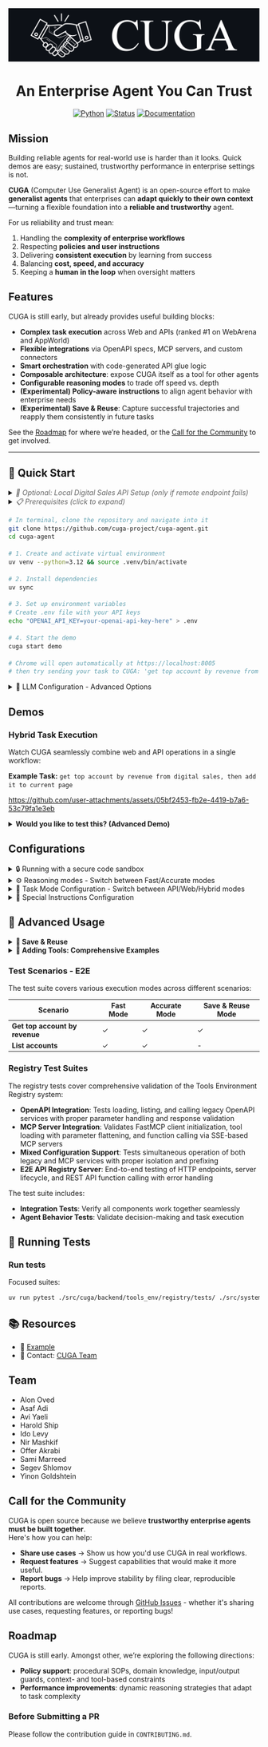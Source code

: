 <picture>
  <source media="(prefers-color-scheme: dark)" srcset="/docs/images/cuga-dark.png">
  <source media="(prefers-color-scheme: light)" srcset="/docs/images/cuga-light.png">
  <img alt="CUGA" src="/docs/images/cuga-dark.png">
</picture>

<div align="center">
  
# An Enterprise Agent You Can Trust
</div> 

<div align="center">

[![Python](https://shields.io/badge/Python-3.12-blue?logo=python&style=for-the-badge)](https://www.python.org/)
[![Status](https://shields.io/badge/Status-Active-success?logo=checkmarx&style=for-the-badge)]()
[![Documentation](https://shields.io/badge/Documentation-Coming%20Soon-orange?logo=gitbook&style=for-the-badge)]()

</div>


## Mission

Building reliable agents for real-world use is harder than it looks. Quick demos are easy; sustained, trustworthy performance in enterprise settings is not.  

**CUGA** (Computer Use Generalist Agent) is an open-source effort to make **generalist agents** that enterprises can **adapt quickly to their own context**—turning a flexible foundation into a **reliable and trustworthy** agent.  

For us reliability and trust mean:    
1. Handling the **complexity of enterprise workflows**  
2. Respecting **policies and user instructions**  
3. Delivering **consistent execution** by learning from success  
4. Balancing **cost, speed, and accuracy**  
5. Keeping a **human in the loop** when oversight matters  

## Features  

CUGA is still early, but already provides useful building blocks:
- **Complex task execution** across Web and APIs (ranked #1 on WebArena and AppWorld)  
- **Flexible integrations** via OpenAPI specs, MCP servers, and custom connectors  
- **Smart orchestration** with code-generated API glue logic  
- **Composable architecture**: expose CUGA itself as a tool for other agents  
- **Configurable reasoning modes** to trade off speed vs. depth  
- **(Experimental) Policy-aware instructions** to align agent behavior with enterprise needs  
- **(Experimental) Save & Reuse**: Capture successful trajectories and reapply them consistently in future tasks 

See the [Roadmap](#roadmap) for where we’re headed, or the [Call for the Community](#call-for-the-community) to get involved.  

---


## 🚀 Quick Start

<details>
<summary><em style="color: #666;">🔧 Optional: Local Digital Sales API Setup (only if remote endpoint fails)</em></summary>

> The demo comes pre-configured with the Digital Sales API → [📖 API Docs](https://digitalsales.19pc1vtv090u.us-east.codeengine.appdomain.cloud/docs)

**Only follow these steps if you encounter issues with the remote Digital Sales endpoint:**

```bash
# Start the Digital Sales API locally on port 8000
uv run digital_sales_openapi

# Then update ./src/cuga/backend/tools_env/registry/config/mcp_servers.yaml to use localhost:
# Change the digital_sales URL from the remote endpoint to:
# http://localhost:8000
```

</details>


<details>
<summary><em style="color: #666;">📋 Prerequisites (click to expand)</em></summary>

- **Python 3.12+** - [Download here](https://www.python.org/downloads/)
- **uv package manager** - [Installation guide](https://docs.astral.sh/uv/getting-started/installation/)

</details>

```bash
# In terminal, clone the repository and navigate into it
git clone https://github.com/cuga-project/cuga-agent.git
cd cuga-agent

# 1. Create and activate virtual environment
uv venv --python=3.12 && source .venv/bin/activate

# 2. Install dependencies
uv sync

# 3. Set up environment variables
# Create .env file with your API keys
echo "OPENAI_API_KEY=your-openai-api-key-here" > .env

# 4. Start the demo
cuga start demo

# Chrome will open automatically at https://localhost:8005
# then try sending your task to CUGA: 'get top account by revenue from digital sales'

```

<details>
<summary>🤖 LLM Configuration - Advanced Options</summary>
---

Refer to: `.env.example` for detailed examples.

CUGA supports multiple LLM providers with flexible configuration options. You can configure models through TOML files or override specific settings using environment variables.

## Supported Platforms

- **OpenAI** - GPT models via OpenAI API (also supports LiteLLM via base URL override)
- **IBM WatsonX** - IBM's enterprise LLM platform
- **Azure OpenAI** - Microsoft's Azure OpenAI service
- **RITS** - Internal IBM research platform

## Configuration Priority

1. **Environment Variables** (highest priority)
2. **TOML Configuration** (medium priority)
3. **Default Values** (lowest priority)

### Option 1: OpenAI 🌐

**Setup Instructions:**

1. Create an account at [platform.openai.com](https://platform.openai.com)
2. Generate an API key from your [API keys page](https://platform.openai.com/api-keys)
3. Add to your `.env` file:
   ```env
   # OpenAI Configuration
   OPENAI_API_KEY=sk-...your-key-here...
   AGENT_SETTING_CONFIG="settings.openai.toml"
   
   # Optional overrides
   MODEL_NAME=gpt-4o                    # Override model name
   OPENAI_BASE_URL=https://api.openai.com/v1  # Override base URL
   OPENAI_API_VERSION=2024-08-06        # Override API version
   ```

**Default Values:**
- Model: `gpt-4o`
- API Version: OpenAI's default API Version
- Base URL: OpenAI's default endpoint

### Option 2: IBM WatsonX 🔵

**Setup Instructions:**

1. Access [IBM WatsonX](https://www.ibm.com/watsonx)
2. Create a project and get your credentials:
   - Project ID
   - API Key
   - Region/URL
3. Add to your `.env` file:
   ```env
   # WatsonX Configuration
   WATSONX_API_KEY=your-watsonx-api-key
   WATSONX_PROJECT_ID=your-project-id
   WATSONX_URL=https://us-south.ml.cloud.ibm.com  # or your region
   AGENT_SETTING_CONFIG="settings.watsonx.toml"
   
   # Optional override
   MODEL_NAME=meta-llama/llama-4-maverick-17b-128e-instruct-fp8  # Override model for all agents
   ```

**Default Values:**
- Model: `meta-llama/llama-4-maverick-17b-128e-instruct-fp8`

### Option 3: Azure OpenAI

**Setup Instructions:**

1. Add to your `.env` file:
   ```env
    AGENT_SETTING_CONFIG="settings.azure.toml"  # Default config uses ETE
    AZURE_OPENAI_API_KEY="<your azure apikey>"
    AZURE_OPENAI_ENDPOINT="<your azure endpoint>"
    OPENAI_API_VERSION="2024-08-01-preview"
   ```

### LiteLLM Support

CUGA supports LiteLLM through the OpenAI configuration by overriding the base URL:

1. Add to your `.env` file:
   ```env
   # LiteLLM Configuration (using OpenAI settings)
   OPENAI_API_KEY=your-api-key
   AGENT_SETTING_CONFIG="settings.openai.toml"
   
   # Override for LiteLLM
   MODEL_NAME=Azure/gpt-4o              # Override model name
   OPENAI_BASE_URL=https://your-litellm-endpoint.com  # Override base URL
   OPENAI_API_VERSION=2024-08-06        # Override API version
   ```

## Configuration Files

CUGA uses TOML configuration files located in `src/cuga/configurations/models/`:

- `settings.openai.toml` - OpenAI configuration (also supports LiteLLM via base URL override)
- `settings.watsonx.toml` - WatsonX configuration  
- `settings.azure.toml` - Azure OpenAI configuration

Each file contains agent-specific model settings that can be overridden by environment variables.

</details>

## Demos

### Hybrid Task Execution

Watch CUGA seamlessly combine web and API operations in a single workflow:

**Example Task:** `get top account by revenue from digital sales, then add it to current page`

https://github.com/user-attachments/assets/05bf2453-fb2e-4419-b7a6-53c79fa1e3eb

<details>
<summary><b>Would you like to test this? (Advanced Demo)</b></summary>

Experience CUGA's hybrid capabilities by combining API calls with web interactions:

### Setup Steps:

1. **Switch to hybrid mode:**
   ```bash
   # Edit ./src/cuga/settings.toml and change:
   mode = 'hybrid'  # under [advanced_features] section
   ```

2. **Install browser API support:**
   - Installs playwright browser API and Chromium browser
   - The `playwright` installer should already be included after installing with [Quick Start](#-quick-start)

   ```bash
   playwright install chromium
   ```

3. **Start the demo:**
   ```bash
   cuga start demo
   ```

4. **Enable the browser extension:**
   - Click the extension puzzle icon in your browser
   - Toggle the CUGA extension to activate it
   - This will open the CUGA side panel

5. **Open the test application:**
   - Navigate to: [Sales app](https://samimarreed.github.io/sales/)

6. **Try the hybrid task:**
   ```
   get top account by revenue from digital sales then add it to current page
   ```

🎯 **What you'll see:** CUGA will fetch data from the Digital Sales API and then interact with the web page to add the account information directly to the current page - demonstrating seamless API-to-web workflow integration!

</details>

## Configurations

<details>
<summary>🔒 Running with a secure code sandbox</summary>

1. Download and install [Rancher Desktop](https://rancherdesktop.io/).

2. If your `./src/cuga/settings.toml` is configured for `accurate` mode (see `./src/cuga/configurations/modes/accurate.toml`), set:
   ```toml
   local_sandbox = false
   ```
   in the `accurate.toml` file.

   If your `./src/cuga/settings.toml` points to a different mode (e.g., `fast` or `custom`), make the same change in the corresponding `<name>.toml` file under `./src/cuga/configurations/modes/`.

3. Test your sandbox setup:
   ```bash
   uv run test_sandbox
   ```
   You should see the output: `('test succeeded\n', {})`

</details>

<details>
<summary>⚙️ Reasoning modes - Switch between Fast/Accurate modes</summary>

## Available Modes under `./src/cuga`

| Mode       | File                                   | Description                         |
| ---------- | -------------------------------------- | ----------------------------------- |
| `fast`     | `./configurations/modes/fast.toml`     | Optimized for speed                 |
| `accurate` | `./configurations/modes/accurate.toml` | Optimized for precision _(default)_ |
| `custom`   | `./configurations/modes/custom.toml`   | User-defined settings               |

## Configuration

```
configurations/
├── modes/fast.toml
├── modes/accurate.toml
└── modes/custom.toml
```

Edit `settings.toml`:

```toml
[features]
cuga_mode = "fast"  # or "accurate" or "custom"
```

**Documentation:** [./docs/flags.html](./docs/flags.html)

</details>

<details>
<summary>🎯 Task Mode Configuration - Switch between API/Web/Hybrid modes</summary>

## Available Task Modes


| Mode     | Description                                                                 |
|----------|-----------------------------------------------------------------------------|
| `api`    | API-only mode - executes API tasks  _(default)_                             |
| `web`    | Web-only mode - executes web tasks using browser extension                  |
| `hybrid` | Hybrid mode - executes both API tasks and web tasks using browser extension |

## How Task Modes Work

### API Mode (`mode = 'api'`)
- Opens tasks in a regular web browser
- Best for API/Tools-focused workflows and testing

### Web Mode (`mode = 'web'`)
- Interface inside a browser extension (available next to browser)
- Optimized for web-specific tasks and interactions
- Direct access to web page content and controls

### Hybrid Mode (`mode = 'hybrid'`)
- Opens inside browser extension like web mode
- Can execute both API/Tools tasks and web page tasks simultaneously
- Starts from configurable URL defined in `demo_mode.start_url`
- Most versatile mode for complex workflows combining web and API operations

## Configuration

Edit `./src/cuga/settings.toml`:

```toml
[demo_mode]
start_url = "https://opensource-demo.orangehrmlive.com/web/index.php/auth/login"  # Starting URL for hybrid mode


[advanced_features]
mode = 'api'  # 'api', 'web', or 'hybrid'
```

</details>

<details>
<summary>📝 Special Instructions Configuration</summary>

## How It Works

Each `.md` file contains specialized instructions that are automatically integrated into the CUGA's internal prompts when that component is active. Simply edit the markdown files to customize behavior for each node type.

**Available instruction sets:** `answer`, `api_planner`, `code_agent`, `plan_controller`, `reflection`, `shortlister`, `task_decomposition`

## Configuration

```
configurations/
└── instructions/
    ├── instructions.toml
    ├── default/
    │   ├── answer.md
    │   ├── api_planner.md
    │   ├── code_agent.md
    │   ├── plan_controller.md
    │   ├── reflection.md
    │   ├── shortlister.md
    │   └── task_decomposition.md
    └── [other instruction sets]/
```

Edit `configurations/instructions/instructions.toml`:

```toml
[instructions]
instruction_set = "default"  # or any instruction set above
```

</details>


## 🔧 Advanced Usage

<details>
<summary><b>💾 Save & Reuse</b></summary>

## Setup

• Change `./src/cuga/settings.toml`: `cuga_mode = "save_reuse_fast"`
• Run: `cuga start demo`

## Demo Steps

• **First run**: `get top account by revenue`

- This is a new flow (first time)
- Wait for task to finish
- Approve to save the workflow
- Provide another example to help generalization of flow e.g. `get top 2 accounts by revenue`

• **Flow now will be saved**:

- May take some time
- Flow will be successfully saved

• **Verify reuse**: `get top 4 accounts by revenue`

- Should run faster using saved workflow

</details>

<details>
<summary><b>🔧 Adding Tools: Comprehensive Examples</b></summary>

CUGA supports three types of tool integrations. Each approach has its own use cases and benefits:

## 📋 **Tool Types Overview**

| Tool Type | Best For | Configuration | Runtime Loading |
|-----------|----------|---------------|-----------------|
| **OpenAPI** | REST APIs, existing services | `mcp_servers.yaml` | ✅ Build |
| **MCP** | Custom protocols, complex integrations | `mcp_servers.yaml` | ✅ Build |
| **LangChain** | Python functions, rapid prototyping | Direct import | ✅ Runtime |


## 📚 **Additional Resources**

- **Tool Registry**: [cuga/backend/tools_env/registry/README.md](cuga/backend/tools_env/registry/README.md)
- **Comprehensive example with different tools + MCP**: [docs/examples/cuga_with_runtime_tools/README.md](Adding Tools)
- **CUGA as MCP**: [docs/examples/cuga_as_mcp/README.md](docs/examples/cuga_as_mcp)

</details>

### Test Scenarios - E2E

The test suite covers various execution modes across different scenarios:

| Scenario                       | Fast Mode | Accurate Mode | Save & Reuse Mode |
| ------------------------------ | --------- | ------------- | ----------------- |
| **Get top account by revenue** | ✓         | ✓             | ✓                 |
| **List accounts**              | ✓         | ✓             | -                 |

### Registry Test Suites

The registry tests cover comprehensive validation of the Tools Environment Registry system:

- **OpenAPI Integration**: Tests loading, listing, and calling legacy OpenAPI services with proper parameter handling and response validation
- **MCP Server Integration**: Validates FastMCP client initialization, tool loading with parameter flattening, and function calling via SSE-based MCP servers
- **Mixed Configuration Support**: Tests simultaneous operation of both legacy and MCP services with proper isolation and prefixing
- **E2E API Registry Server**: End-to-end testing of HTTP endpoints, server lifecycle, and REST API function calling with error handling

The test suite includes:

- **Integration Tests**: Verify all components work together seamlessly
- **Agent Behavior Tests**: Validate decision-making and task execution


## 🧪 Running Tests

### Run tests

Focused suites:

```bash
uv run pytest ./src/cuga/backend/tools_env/registry/tests/ ./src/system_tests/e2e/ -v
```


## 📚 Resources

- 📖 [Example](./docs/examples)
- 📧 Contact: [CUGA Team](https://forms.office.com/pages/responsepage.aspx?id=V3D2_MlQ1EqY8__KZK3Z6UtMUa14uFNMi1EyUFiZFGRUQklOQThLRjlYMFM2R1dYTk5GVTFMRzNZVi4u&route=shorturl)

## Team 

- Alon Oved
- Asaf Adi
- Avi Yaeli
- Harold Ship
- Ido Levy
- Nir Mashkif
- Offer Akrabi
- Sami Marreed
- Segev Shlomov
- Yinon Goldshtein

## Call for the Community

CUGA is open source because we believe **trustworthy enterprise agents must be built together**.  
Here's how you can help:   

- **Share use cases** → Show us how you'd use CUGA in real workflows.  
- **Request features** → Suggest capabilities that would make it more useful.  
- **Report bugs** → Help improve stability by filing clear, reproducible reports.

All contributions are welcome through [GitHub Issues](../../issues/new/choose) - whether it's sharing use cases, requesting features, or reporting bugs!  

## Roadmap

CUGA is still early. Amongst other, we’re exploring the following directions:  

- **Policy support**: procedural SOPs, domain knowledge, input/output guards, context- and tool-based constraints  
- **Performance improvements**: dynamic reasoning strategies that adapt to task complexity  
  

### Before Submitting a PR

Please follow the contribution guide in `CONTRIBUTING.md`.